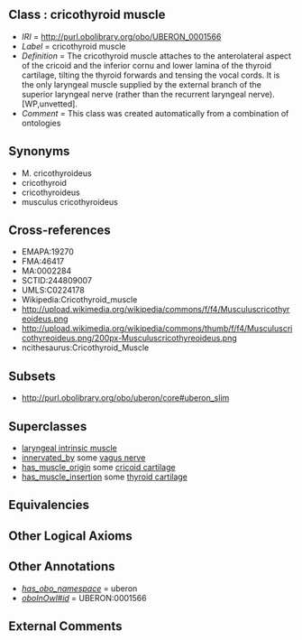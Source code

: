 
## Class : cricothyroid muscle

 * *IRI* = http://purl.obolibrary.org/obo/UBERON_0001566
 * *Label* = cricothyroid muscle
 * *Definition* = The cricothyroid muscle attaches to the anterolateral aspect of the cricoid and the inferior cornu and lower lamina of the thyroid cartilage, tilting the thyroid forwards and tensing the vocal cords. It is the only laryngeal muscle supplied by the external branch of the superior laryngeal nerve (rather than the recurrent laryngeal nerve). [WP,unvetted].
 * *Comment* = This class was created automatically from a combination of ontologies

## Synonyms

 * M. cricothyroideus
 * cricothyroid
 * cricothyroideus
 * musculus cricothyroideus

## Cross-references

 * EMAPA:19270
 * FMA:46417
 * MA:0002284
 * SCTID:244809007
 * UMLS:C0224178
 * Wikipedia:Cricothyroid_muscle
 * http://upload.wikimedia.org/wikipedia/commons/f/f4/Musculuscricothyreoideus.png
 * http://upload.wikimedia.org/wikipedia/commons/thumb/f/f4/Musculuscricothyreoideus.png/200px-Musculuscricothyreoideus.png
 * ncithesaurus:Cricothyroid_Muscle

## Subsets

 * http://purl.obolibrary.org/obo/uberon/core#uberon_slim

## Superclasses

 * [laryngeal intrinsic muscle](../../UBERON/28/UBERON_0006328.md)
 * [innervated_by](../../RO/05/RO_0002005.md) some [vagus nerve](../../UBERON/59/UBERON_0001759.md)
 * [has_muscle_origin](../../RO/72/RO_0002372.md) some [cricoid cartilage](../../UBERON/75/UBERON_0002375.md)
 * [has_muscle_insertion](../../RO/73/RO_0002373.md) some [thyroid cartilage](../../UBERON/38/UBERON_0001738.md)

## Equivalencies


## Other Logical Axioms


## Other Annotations

 * *[has_obo_namespace](../../ce/oboInOwl#hasOBONamespace.md)* = uberon
 * *[oboInOwl#id](../../id/oboInOwl#id.md)* = UBERON:0001566

## External Comments

